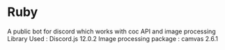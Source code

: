 # Ruby
A public bot for discord which works with coc API and image processing
Library Used : Discord.js 12.0.2
Image processing package : camvas 2.6.1
